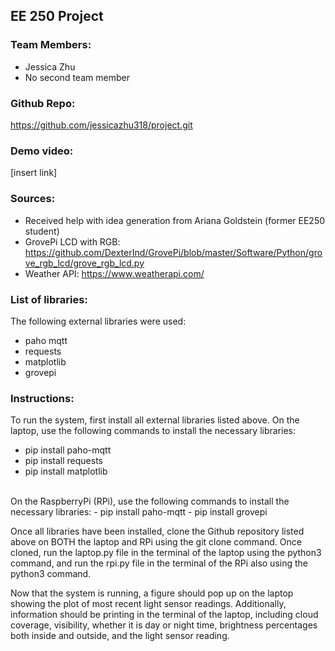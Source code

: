 ## EE 250 Project

### Team Members:
- Jessica Zhu
- No second team member

### Github Repo: 
https://github.com/jessicazhu318/project.git

### Demo video: 
[insert link]

### Sources:
- Received help with idea generation from Ariana Goldstein (former EE250 student)
- GrovePi LCD with RGB: https://github.com/DexterInd/GrovePi/blob/master/Software/Python/grove_rgb_lcd/grove_rgb_lcd.py
- Weather API: https://www.weatherapi.com/

### List of libraries:
The following external libraries were used:
- paho mqtt
- requests
- matplotlib
- grovepi

### Instructions:
To run the system, first install all external libraries listed above. 
On the laptop, use the following commands to install the necessary libraries:
- pip install paho-mqtt
- pip install requests
- pip install matplotlib
<br>
On the RaspberryPi (RPi), use the following commands to install the necessary libraries:
- pip install paho-mqtt
- pip install grovepi

Once all libraries have been installed, clone the Github repository listed above on BOTH
the laptop and RPi using the git clone command. Once cloned, run the laptop.py file in the
terminal of the laptop using the python3 command, and run the rpi.py file in the terminal 
of the RPi also using the python3 command.

Now that the system is running, a figure should pop up on the laptop showing the plot of
most recent light sensor readings. Additionally, information should be printing in the
terminal of the laptop, including cloud coverage, visibility, whether it is day or night 
time, brightness percentages both inside and outside, and the light sensor reading.

